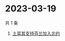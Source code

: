 # 2023-03-19

共 1 条

<!-- BEGIN -->
<!-- 最后更新时间 Sun Mar 19 2023 02:13:50 GMT+0800 (China Standard Time) -->

1. [土耳其支持芬兰加入北约](https://www.zhihu.com/search?q=土耳其支持芬兰加入北约)

<!-- END -->
